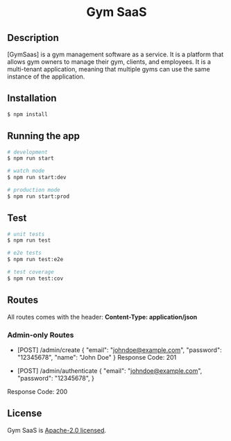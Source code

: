 <h1 align="center">
  Gym SaaS
</h1>

## Description

[GymSaas] is a gym management software as a service. It is a platform that allows gym owners to manage their gym, clients, and employees. It is a multi-tenant application, meaning that multiple gyms can use the same instance of the application.

## Installation

```bash
$ npm install
```

## Running the app

```bash
# development
$ npm run start

# watch mode
$ npm run start:dev

# production mode
$ npm run start:prod
```

## Test

```bash
# unit tests
$ npm run test

# e2e tests
$ npm run test:e2e

# test coverage
$ npm run test:cov
```

## Routes
<p>All routes comes with the header: <strong>Content-Type: application/json</strong></p>

### Admin-only Routes
- [POST] /admin/create
{
  "email": "johndoe@example.com",
  "password": "12345678",
  "name": "John Doe"
}
Response Code: 201


- [POST] /admin/authenticate
{
  "email": "johndoe@example.com",
  "password": "12345678",
}

Response Code: 200


## License

Gym SaaS is [Apache-2.0 licensed](LICENSE).
